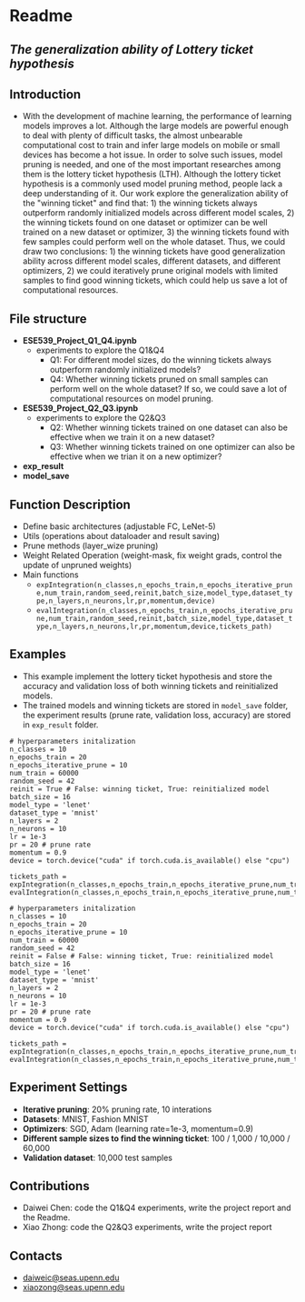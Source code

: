 # Readme
## *The generalization ability of Lottery ticket hypothesis*
## Introduction
- With the development of machine learning, the performance of learning models improves a lot. Although the large models are powerful enough to deal with plenty of difficult tasks, the almost unbearable computational cost to train and infer large models on mobile or small devices has become a hot issue. In order to solve such issues, model pruning is needed, and one of the most important researches among them is the lottery ticket hypothesis (LTH). Although the lottery ticket hypothesis is a commonly used model pruning method, people lack a deep understanding of it. Our work explore the generalization ability of the "winning ticket" and find that: 1) the winning tickets always outperform randomly initialized models across different model scales, 2) the winning tickets found on one dataset or optimizer can be well trained on a new dataset or optimizer, 3) the winning tickets found with few samples could perform well on the whole dataset. Thus, we could draw two conclusions: 1) the winning tickets have good generalization ability across different model scales, different datasets, and different optimizers, 2) we could iteratively prune original models with limited samples to find good winning tickets, which could help us save a lot of computational resources.

## File structure
- **ESE539_Project_Q1_Q4.ipynb**
  - experiments to explore the Q1&Q4
    - Q1: For different model sizes, do the winning tickets always outperform randomly initialized models?
    - Q4: Whether winning tickets pruned on small samples can perform well on the whole dataset? If so, we could save a lot of computational resources on model pruning.
- **ESE539_Project_Q2_Q3.ipynb**
  - experiments to explore the Q2&Q3
    - Q2: Whether winning tickets trained on one dataset can also be effective when we train it on a new dataset?
    - Q3: Whether winning tickets trained on one optimizer can also be effective when we trian it on a new optimizer?
- **exp_result**
- **model_save**

## Function Description
- Define basic architectures (adjustable FC, LeNet-5)
- Utils (operations about dataloader and result saving)
- Prune methods (layer_wize pruning)
- Weight Related Operation (weight-mask, fix weight grads, control the update of unpruned weights)
- Main functions
  - `expIntegration(n_classes,n_epochs_train,n_epochs_iterative_prune,num_train,random_seed,reinit,batch_size,model_type,dataset_type,n_layers,n_neurons,lr,pr,momentum,device)`
  - `evalIntegration(n_classes,n_epochs_train,n_epochs_iterative_prune,num_train,random_seed,reinit,batch_size,model_type,dataset_type,n_layers,n_neurons,lr,pr,momentum,device,tickets_path)`

## Examples
- This example implement the lottery ticket hypothesis and store the accuracy and validation loss of both winning tickets and reinitialized models.
- The trained models and winning tickets are stored in `model_save` folder, the experiment results (prune rate, validation loss, accuracy) are stored in `exp_result` folder.
```
# hyperparameters initalization
n_classes = 10
n_epochs_train = 20
n_epochs_iterative_prune = 10
num_train = 60000
random_seed = 42
reinit = True # False: winning ticket, True: reinitialized model
batch_size = 16
model_type = 'lenet'
dataset_type = 'mnist'
n_layers = 2
n_neurons = 10
lr = 1e-3
pr = 20 # prune rate
momentum = 0.9
device = torch.device("cuda" if torch.cuda.is_available() else "cpu")

tickets_path = expIntegration(n_classes,n_epochs_train,n_epochs_iterative_prune,num_train,random_seed,reinit,batch_size,model_type,dataset_type,n_layers,n_neurons,lr,pr,momentum,device)
evalIntegration(n_classes,n_epochs_train,n_epochs_iterative_prune,num_train,random_seed,reinit,batch_size,model_type,dataset_type,n_layers,n_neurons,lr,pr,momentum,device,tickets_path)

# hyperparameters initalization
n_classes = 10
n_epochs_train = 20
n_epochs_iterative_prune = 10
num_train = 60000
random_seed = 42
reinit = False # False: winning ticket, True: reinitialized model
batch_size = 16
model_type = 'lenet'
dataset_type = 'mnist'
n_layers = 2
n_neurons = 10
lr = 1e-3
pr = 20 # prune rate
momentum = 0.9
device = torch.device("cuda" if torch.cuda.is_available() else "cpu")

tickets_path = expIntegration(n_classes,n_epochs_train,n_epochs_iterative_prune,num_train,random_seed,reinit,batch_size,model_type,dataset_type,n_layers,n_neurons,lr,pr,momentum,device)
evalIntegration(n_classes,n_epochs_train,n_epochs_iterative_prune,num_train,random_seed,reinit,batch_size,model_type,dataset_type,n_layers,n_neurons,lr,pr,momentum,device,tickets_path)

```


## Experiment Settings
- **Iterative pruning**: 20% pruning rate, 10 interations
- **Datasets**: MNIST, Fashion MNIST
- **Optimizers**: SGD, Adam (learning rate=1e-3, momentum=0.9)
- **Different sample sizes to find the winning ticket**: 100 / 1,000 / 10,000 / 60,000
- **Validation dataset**: 10,000 test samples

## Contributions
- Daiwei Chen: code the Q1&Q4 experiments, write the project report and the Readme.
- Xiao Zhong: code the Q2&Q3 experiments, write the project report

## Contacts
- daiweic@seas.upenn.edu
- xiaozong@seas.upenn.edu
